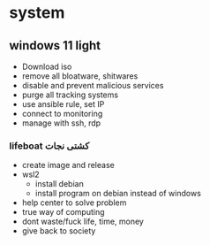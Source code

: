 # system


## windows 11 light
- Download iso
- remove all bloatware, shitwares
- disable and prevent malicious services
- purge all tracking systems
- use ansible rule, set IP
- connect to monitoring
- manage with ssh, rdp

### lifeboat کشتی نجات
- create image and release
- wsl2
  - install debian
  - install program on debian instead of windows
- help center to solve problem
- true way of computing
- dont waste/fuck life, time, money
- give back to society
